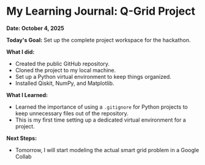 # My Learning Journal: Q-Grid Project

**Date: October 4, 2025**

**Today's Goal:** Set up the complete project workspace for the hackathon.

**What I did:**
* Created the public GitHub repository.
* Cloned the project to my local machine.
* Set up a Python virtual environment to keep things organized.
* Installed Qiskit, NumPy, and Matplotlib.

**What I Learned:**
* Learned the importance of using a `.gitignore` for Python projects to keep unnecessary files out of the repository.
* This is my first time setting up a dedicated virtual environment for a project.

**Next Steps:**
* Tomorrow, I will start modeling the actual smart grid problem in a Google Collab